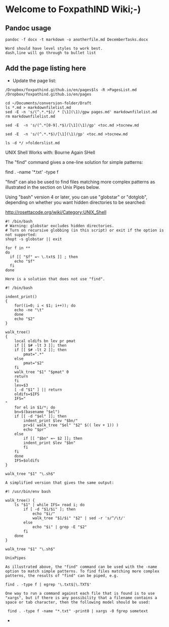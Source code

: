 # Welcome to FoxpathIND Wiki;-)


## Pandoc usage

```
pandoc -f docx -t markdown -o anotherfile.md DecemberTasks.docx

Word should have level styles to work best.
dash,line will go through to bullet list
```


## Add the page listing here

- Update the page list: 

```
/Dropbox/foxpathind.github.io/en/pages$ls -R >PagesList.md
/Dropbox/foxpathind.github.io/en/pages

cd ~/Documents/conversion-folder/Draft
ls *.md > markdownfilelist.md
sed -E -n 's/(^.*.*$)/ * [\1](\1)/gpw pages.md' markdownfilelist.md 
rm markdownfilelist.md

sed -E  -n 's/(^.*[0-9].*$)/[\1](\1)/gp' <toc.md >tocnew.md

sed -E  -n 's/(^.*.*$)/[\1](\1)/gp' <toc.md >tocnew.md

ls -d */ >folderslist.md

```

UNIX Shell
Works with: Bourne Again SHell

The "find" command gives a one-line solution for simple patterns:

find . -name '*.txt' -type f 

"find" can also be used to find files matching more complex patterns as illustrated in the section on Unix Pipes below.

Using "bash" version 4 or later, you can use "globstar" or "dotglob", depending on whether you want hidden directories to be searched:


http://rosettacode.org/wiki/Category:UNIX_Shell


```
#! /bin/bash
# Warning: globstar excludes hidden directories.
# Turn on recursive globbing (in this script) or exit if the option is not supported:
shopt -s globstar || exit
 
for f in **
do
  if [[ "$f" =~ \.txt$ ]] ; then
    echo "$f"
  fi
done

Here is a solution that does not use "find".

#! /bin/bash
 
indent_print()
{
    for((i=0; i < $1; i++)); do
	echo -ne "\t"
    done
    echo "$2"
}
 
walk_tree()
{
    local oldifs bn lev pr pmat
    if [[ $# -lt 3 ]]; then
	if [[ $# -lt 2 ]]; then
	    pmat=".*"
	else
	    pmat="$2"
	fi
	walk_tree "$1" "$pmat" 0
	return
    fi
    lev=$3
    [ -d "$1" ] || return
    oldifs=$IFS
    IFS="
"
    for el in $1/*; do
	bn=$(basename "$el")
	if [[ -d "$el" ]]; then
	    indent_print $lev "$bn/"
	    pr=$( walk_tree "$el" "$2" $(( lev + 1)) )
	    echo "$pr"
	else
	    if [[ "$bn" =~ $2 ]]; then
		indent_print $lev "$bn"
	    fi
	fi
    done
    IFS=$oldifs
}
 
walk_tree "$1" "\.sh$"

A simplified version that gives the same output:

#! /usr/bin/env bash
 
walk_tree() {
	ls "$1" | while IFS= read i; do
		if [ -d "$1/$i" ]; then
			echo "$i/"
			walk_tree "$1/$i" "$2" | sed -r 's/^/\t/'
		else
			echo "$i" | grep -E "$2"
		fi
	done
}
 
walk_tree "$1" "\.sh$"

UnixPipes

As illustrated above, the "find" command can be used with the -name option to match simple patterns. To find files matching more complex patterns, the results of "find" can be piped, e.g.

find . -type f | egrep '\.txt$|\.TXT$'

One way to run a command against each file that is found is to use "xargs", but if there is any possibility that a filename contains a space or tab character, then the following model should be used:

 find . -type f -name "*.txt" -print0 | xargs -0 fgrep sometext
```
- 
